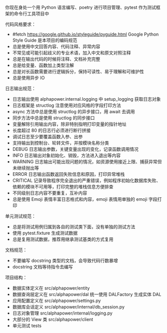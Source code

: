 你现在身处一个用 Python 语言编写、poetry 进行项目管理、pytest 作为测试框架的命令行工具项目中

代码风格要求：
- #fetch https://google.github.io/styleguide/pyguide.html Google Python Style Guide 是本项目的编码规范 
- 总是使用中文回答内容、代码注释、异常内容
- 不常见或可能引起歧义的专业术语，加入中文和原文对照注释
- 总是在输出代码的时候将注释、文档补充完整
- 总是给变量、函数加上类型注解
- 总是对长函数需要进行逻辑拆分，保持可读性、易于理解和可维护性
- 总是使用异步 IO

日志输出规范：
- 日志输出使用 alphapower.internal.logging 中 setup_logging 获取日志对象
- 日志框架是 structlog 注意使用对应风格的字段打印方法
- async 方法中总是使用 structlog 的异步接口，用 await 去调用
- 同步方法中总是使用 structlog 的同步接口
- 变量解除引用输出内容，除非特别指明打印变量的指针地址
- 长度超过 80 的日志行必须进行断行拼接
- 调试日志至少要覆盖函数入参、出参
- 支持输出到控制台、轮转文件，并按模块名称分类
- DEBUG 日志输出参数，关键变量出现的变化，记录函数调用情况
- INFO 日志输出对象初始化、销毁，方法进入退出等内容
- WARNING 日志输出可能出现问题的情况，如资源使用接近上限、捕获异常但未继续抛出等
- ERROR 日志输出函数返回失败信息和原因，打印异常堆栈
- CRITICAL 记录导致程序完全退出的严重错误，例如程序初始化数据库失败、依赖的模块不可用等，打印完整的堆栈信息方便排查
- 不同级别日志内容不要重复，互补内容
- 总是使用 Emoji 表情丰富日志格式和内容，emoji 表情用单独的 emoji 字段打印

单元测试规范：
- 总是将测试用例归属到各自的测试类下面，没有单独的测试方法
- 使用 pytest.fixture 生成测试数据
- 总是复用测试数据，推荐用继承测试基类的方式复用

文档规范：
- 不要编写 docstring 类型的文档，会导致代码行数暴增
- docstring 文档等待指令去编写

项目结构：
- 数据实体定义在 src/alphapower/entity
- 数据查询层定义在 src/alphapower/dal 统一使用 DALFactory 生成实体 DAL
- 应用配置定义在 src/alphapower/settings.py
- 数据库会话定义 src/alphapower/internal/db_session.py
- 日志对象管理 src/alphapower/internal/logging.py
- 大部分的 View 类 src/alphapower/client
- 单元测试 tests